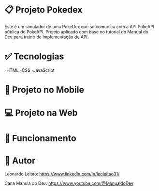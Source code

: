 # 📋 Projeto Pokedex
Este é um simulador de uma PokeDex que se comunica com a API PokeAPI pública do PokeAPI. Projeto aplicado com base no tutorial do Manual do Dev para treino de implementação de API.

# ✅ Tecnologias
-HTML
-CSS
-JavaScript

# 📱 Projeto no Mobile

# 💻 Projeto na Web

# 🎥 Funcionamento

# 📝 Autor
Leonardo Leitao: https://www.linkedin.com/in/leoleitao31/

Cana Manula do Dev: https://www.youtube.com/@ManualdoDev
